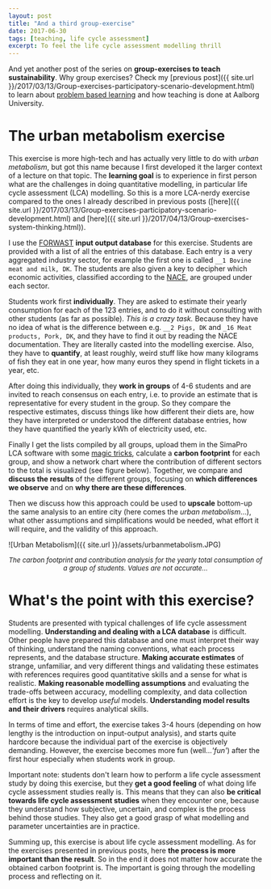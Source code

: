 ```yaml
---
layout: post
title: "And a third group-exercise"
date: 2017-06-30
tags: [teaching, life cycle assessment]
excerpt: To feel the life cycle assessment modelling thrill
---
```


And yet another post of the series on **group-exercises to teach sustainability**. Why group exercises? Check my [previous post]({{ site.url }}/2017/03/13/Group-exercises-participatory-scenario-development.html) to learn about [problem based learning](http://www.en.aau.dk/about-aau/aalborg-model-problem-based-learning) and how teaching is done at Aalborg University.


# The urban metabolism exercise

This exercise is more high-tech and has actually very little to do with _urban metabolism_, but got this name because I first developed it the larger context of a lecture on that topic. The **learning goal** is to experience in first person what are the challenges in doing quantitative modelling, in particular life cycle assessment (LCA) modelling. So this is a more LCA-nerdy exercise compared to the ones I already described in previous posts ([here]({{ site.url }}/2017/03/13/Group-exercises-participatory-scenario-development.html) and [here]({{ site.url }}/2017/04/13/Group-exercises-system-thinking.html)).

I use the [FORWAST](http://forwast.brgm.fr/) **input output database** for this exercise. Students are provided with a list of all the entries of this database. Each entry is a very aggregated industry sector, for example the first one is called `__1 Bovine meat and milk, DK`. The students are also given a key to decipher which economic activities, classified according to the [NACE](http://ec.europa.eu/eurostat/statistics-explained/index.php/Glossary:Statistical_classification_of_economic_activities_in_the_European_Community_(NACE)), are grouped under each sector.

Students work first **individually**. They are asked to estimate their yearly consumption for each of the 123 entries, and to do it without consulting with other students (as far as possible). _This is a crazy task._ Because they have no idea of what is the difference between e.g. `__2 Pigs, DK` and `_16 Meat products, Pork, DK`, and they have to find it out by reading the NACE documentation. They are literally casted into the modelling exercise. Also, they have to **quantify**, at least roughly, weird stuff like how many kilograms of fish they eat in one year, how many euros they spend in flight tickets in a year, etc.

After doing this individually, they **work in groups** of 4-6 students and are invited to reach consensus on each entry, i.e. to provide an estimate that is representative for every student in the group. So they compare the respective estimates, discuss things like how different their diets are, how they have interpreted or understood the different database entries, how they have quantified the yearly kWh of electricity used, etc.

Finally I get the lists compiled by all groups, upload them in the SimaPro LCA software with some [magic tricks](https://github.com/massimopizzol/Simapro-CSV-converter), calculate a **carbon footprint** for each group, and show a network chart where the contribution of different sectors to the total is visualized (see figure below). Together, we compare and **discuss the results** of the different groups, focusing on **which differences we observe** and on **why there are these differences**.

Then we discuss how this approach could be used to **upscale** bottom-up the same analysis to an entire city (here comes the *urban metabolism*...), what other assumptions and simplifications would be needed, what effort it will require, and the validity of this approach.

![Urban Metabolism]({{ site.url }}/assets/urbanmetabolism.JPG)
<center><i><font size="2"> The carbon footprint and contribution analysis for the yearly total consumption of a group of students. Values are not accurate... </font></i></center>


# What's the point with this exercise?

Students are presented with typical challenges of life cycle assessment modelling. **Understanding and dealing with a LCA database** is difficult. Other people have prepared this database and one must interpret their way of thinking, understand the naming conventions, what each process represents, and the database structure. **Making accurate estimates** of strange, unfamiliar, and very different things and validating these estimates with references requires good quantitative skills and a sense for what is realistic. **Making reasonable modelling assumptions** and evaluating the trade-offs between accuracy, modelling complexity, and data collection effort is the key to develop _useful_ models. **Understanding model results and their drivers** requires analytical skills.

In terms of time and effort, the exercise takes 3-4 hours (depending on how lengthy is the introduction on input-output analysis), and starts quite hardcore because the individual part of the exercise is objectively demanding. However, the exercise becomes more fun (well..._'fun'_) after the first hour especially when students work in group.

Important note: students don't learn how to perform a life cycle assessment study by doing this exercise, but they **get a good feeling** of what doing life cycle assessment studies really is. This means that they can also **be critical towards life cycle assessment studies** when they encounter one, because they understand how subjective, uncertain, and complex is the process behind those studies. They also get a good grasp of what modelling and parameter uncertainties are in practice.

Summing up, this exercise is about life cycle assessment modelling. As for the exercises presented in previous posts, here **the process is more important than the result**. So in the end it does not matter how accurate the obtained carbon footprint is. The important is going through the modelling process and reflecting on it.
